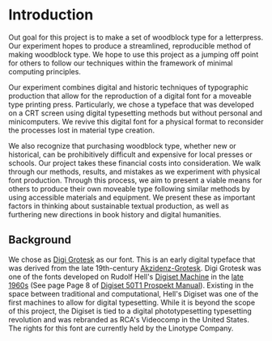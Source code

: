 # Introduction


Out goal for this project is to make a set of woodblock type for a letterpress. Our experiment hopes to produce a streamlined, reproducible method of making woodblock type. We hope to use this project as a jumping off point for others to follow our techniques within the framework of minimal computing principles. 

Our experiment combines digital and historic techniques of typographic production that allow for the reproduction of a digital font for a moveable type printing press. Particularly, we chose a typeface that was developed on a CRT screen using digital typesetting methods but without personal and minicomputers. We revive this digital font for a physical format to reconsider the processes lost in material type creation.

We also recognize that purchasing woodblock type, whether new or historical, can be prohibitively difficult and expensive for local presses or schools. Our project takes these financial costs into consideration. We walk through our methods, results, and mistakes as we experiment with physical font production. Through this process, we aim to present a viable means for others to produce their own moveable type following similar methods by using accessible materials and equipment. We present these as important factors in thinking about sustainable textual production, as well as furthering new directions in book history and digital humanities.

## Background

We chose as [Digi Grotesk](https://www.linotype.com/332/digi-grotesk-family.html) as our font. This is an early digital typeface that was derived from the late 19th-century [Akzidenz-Grotesk](https://en.wikipedia.org/wiki/Akzidenz-Grotesk). Digi Grotesk was one of the fonts developed on Rudolf Hell's [Digiset Machine](https://www.hell-kiel.de/en/hell-development/typesetting-technology/digiset) in the [late 1960s](media/digigrotesk.png) (See page Page 8 of [Digiset 50T1 Prospekt Manual](media/Digiset_50_T1_Prospekt_1969_03.pdf)). Existing in the space between traditional and computational, Hell's Digiset was one of the first machines to allow for digital typesetting. While it is beyond the scope of this project, the Digiset is tied to a digital phototypesetting typesetting revolution and was rebranded as RCA's Videocomp in the United States.  The rights for this font are currently held by the Linotype Company. 


